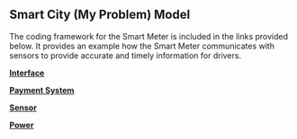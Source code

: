 ## Smart City (My Problem) Model

The coding framework for the Smart Meter is included in the links provided below. It provides an example how the Smart Meter communicates with sensors to provide accurate and timely information for drivers.

[**Interface**](https://github.com/IDS6145-18Spring/assignment-1-practice-designing-models-tjnaylor/blob/master/code/SmartMeterInterface.py)

[**Payment System**](https://github.com/IDS6145-18Spring/assignment-1-practice-designing-models-tjnaylor/blob/master/code/PaymentSystem.py)

[**Sensor**](https://github.com/IDS6145-18Spring/assignment-1-practice-designing-models-tjnaylor/blob/master/code/Sensor.py)

[**Power**](https://github.com/IDS6145-18Spring/assignment-1-practice-designing-models-tjnaylor/blob/master/code/Power.py)